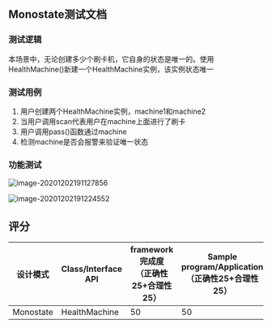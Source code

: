 ## Monostate测试文档

### 测试逻辑

本场景中，无论创建多少个刷卡机，它自身的状态是唯一的。使用HealthMachine()新建一个HealthMachine实例，该实例状态唯一

### 测试用例

1. 用户创建两个HealthMachine实例，machine1和machine2
2. 当用户调用scan代表用户在machine上面进行了刷卡
3. 用户调用pass()函数通过machine
4. 检测machine是否会报警来验证唯一状态

### 功能测试

![image-20201202191127856](C:\Users\25392\AppData\Roaming\Typora\typora-user-images\image-20201202191127856.png)

![image-20201202191224552](C:\Users\25392\AppData\Roaming\Typora\typora-user-images\image-20201202191224552.png)

## 评分

| 设计模式  | Class/Interface API | framework完成度<br />（正确性25+合理性25） | Sample program/Application<br />（正确性25+合理性25） | 备注 |
| --------- | ------------------- | ------------------------------------------ | ----------------------------------------------------- | ---- |
| Monostate | HealthMachine       | 50                                         | 50                                                    |      |

